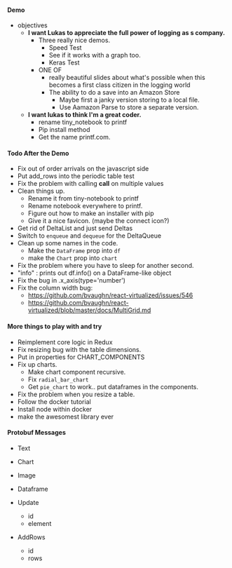 #### Demo

- objectives
  - **I want Lukas to appreciate the full power of logging as s company.**
    - Three really nice demos.
      - Speed Test
      - See if it works with a graph too.
      - Keras Test
    - ONE OF
      - really beautiful slides about what's possible when this becomes a first
        class citizen in the logging world
      - The ability to do a save into an Amazon Store
        - Maybe first a janky version storing to a local file.
        - Use Aamazon Parse to store a separate version.
  - **I want lukas to think I'm a great coder.**
    - rename tiny_notebook to printf
    - Pip install method
    - Get the name printf.com.

#### Todo After the Demo

- Fix out of order arrivals on the javascript side
- Put add_rows into the periodic table test
- Fix the problem with calling __call__ on multiple values
- Clean things up.
  - Rename it from tiny-notebook to printf
  - Rename notebook everywhere to printf.
  - Figure out how to make an installer with pip
  - Give it a nice favicon. (maybe the connect icon?)
- Get rid of DeltaList and just send Deltas
- Switch to `enqueue` and `dequeue` for the DeltaQueue
- Clean up some names in the code.
  - Make the `DataFrame` prop into `df`
  - make the `Chart` prop into `chart`
- Fix the problem where you have to sleep for another second.
- "info"     : prints out df.info() on a DataFrame-like object
- Fix the bug in .x_axis(type='number')
- Fix the column width bug:
  - https://github.com/bvaughn/react-virtualized/issues/546
  - https://github.com/bvaughn/react-virtualized/blob/master/docs/MultiGrid.md

#### More things to play with and try

- Reimplement core logic in Redux
- Fix resizing bug with the table dimensions.
- Put in properties for CHART_COMPONENTS
- Fix up charts.
  - Make chart component recursive.
  - Fix `radial_bar_chart`
  - Get `pie_chart` to work.. put dataframes in the components.   
- Fix the problem when you resize a table.
- Follow the docker tutorial
- Install node within docker
- make the awesomest library ever

#### Protobuf Messages

- Text
- Chart
- Image
- Dataframe

- Update
  - id
  - element

- AddRows
  - id
  - rows
